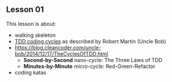 ## Lesson 01

This lesson is about:
* walking skeleton
* [TDD coding cycles](https://blog.cleancoder.com/uncle-bob/2014/12/17/TheCyclesOfTDD.html) 
as described by Robert Martin (Uncle Bob) 
* https://blog.cleancoder.com/uncle-bob/2014/12/17/TheCyclesOfTDD.html
  * **Second-by-Second** nano-cycle: The Three Laws of TDD
  * **Minutes-by-Minute** micro-cycle: Red-Green-Refactor
* coding katas
